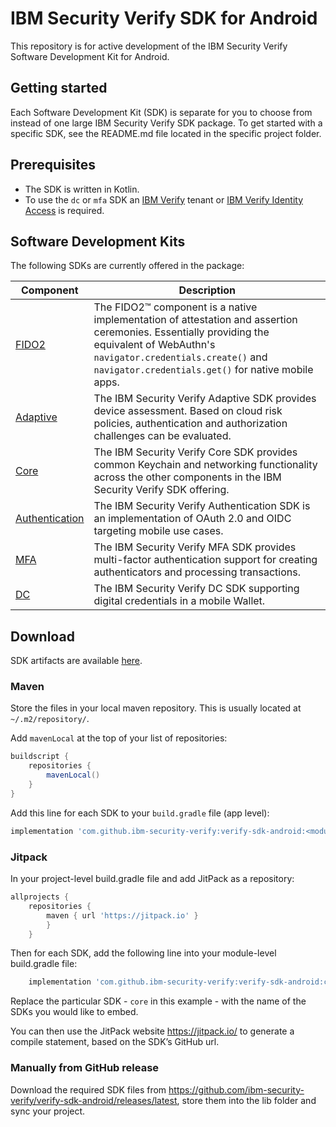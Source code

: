 # IBM Security Verify SDK for Android

This repository is for active development of the IBM Security Verify Software Development Kit for Android.

## Getting started

Each Software Development Kit (SDK) is separate for you to choose from instead of one large IBM Security Verify SDK package. To get started with a specific SDK, see the README.md file located in the specific project folder.

## Prerequisites

* The SDK is written in Kotlin.
* To use the `dc` or `mfa` SDK an [IBM Verify](https://www.ibm.com/products/verify-for-consumer-iam) tenant or [IBM Verify Identity Access](https://www.ibm.com/au-en/products/verify-access) is required.

## Software Development Kits

The following SDKs are currently offered in the package:

| Component | Description |
| ----------- | ----------- |
| [FIDO2](sdk/fido2) | The FIDO2™ component is a native implementation of attestation and assertion ceremonies.  Essentially providing the equivalent of WebAuthn's `navigator.credentials.create()` and `navigator.credentials.get()` for native mobile apps.|
| [Adaptive](sdk/adaptive) | The IBM Security Verify Adaptive SDK provides device assessment. Based on cloud risk policies, authentication and authorization challenges can be evaluated.|
| [Core](sdk/core) | The IBM Security Verify Core SDK provides common Keychain and networking functionality across the other components in the IBM Security Verify SDK offering.|
| [Authentication](sdk/authentication) | The IBM Security Verify Authentication SDK is an implementation of OAuth 2.0 and OIDC targeting mobile use cases.|
| [MFA](sdk/mfa) | The IBM Security Verify MFA SDK provides multi-factor authentication support for creating authenticators and processing transactions.|
| [DC](sdk/dc) | The IBM Security Verify DC SDK supporting digital credentials in a mobile Wallet.|

## Download

SDK artifacts are available [here](/releases).

### Maven

Store the files in your local maven repository. This is usually located at `~/.m2/repository/`.

Add `mavenLocal` at the top of your list of repositories:

```gradle
buildscript {
    repositories {
        mavenLocal()
    }
}
```

Add this line for each SDK to your `build.gradle` file (app level):

```gradle
implementation 'com.github.ibm-security-verify:verify-sdk-android:<module>:<version>'
```

### Jitpack

In your project-level build.gradle file and add JitPack as a repository:

```gradle
allprojects {
    repositories {
        maven { url 'https://jitpack.io' }
        }
    }
```

Then for each SDK, add the following line into your module-level build.gradle file:

```gradle
    implementation 'com.github.ibm-security-verify:verify-sdk-android:core:v3.0.0'
```

Replace the particular SDK - `core` in this example - with the name of the SDKs you would like to embed.

You can then use the JitPack website https://jitpack.io/ to generate a compile statement, based on the SDK’s GitHub url.

### Manually from GitHub release

Download the required SDK files from https://github.com/ibm-security-verify/verify-sdk-android/releases/latest,  store them into the lib folder and sync your project.